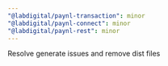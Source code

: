 ```yaml
---
"@labdigital/paynl-transaction": minor
"@labdigital/paynl-connect": minor
"@labdigital/paynl-rest": minor
---
```


Resolve generate issues and remove dist files
